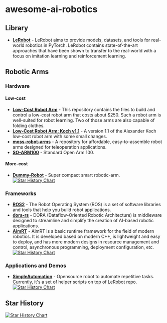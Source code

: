 # awesome-ai-robotics
## Library
- [**LeRobot**](https://github.com/huggingface/lerobot) - LeRobot aims to provide models, datasets, and tools for real-world robotics in PyTorch. LeRobot contains state-of-the-art approaches that have been shown to transfer to the real-world with a focus on imitation learning and reinforcement learning.

## Robotic Arms
### Hardware
#### Low-cost
- [**Low-Cost Robot Arm**](https://github.com/AlexanderKoch-Koch/low_cost_robot) - This repository contains the files to build and control a low-cost robot arm that costs about $250. Such a robot arm is well-suited for robot learning. Two of those arms are also capable of folding clothes.
- [**Low-Cost Robot Arm: Koch v1.1**](https://github.com/jess-moss/koch-v1-1) - A version 1.1 of the Alexander Koch low-cost robot arm with some small changes.
- [**moss-robot-arms**](https://github.com/jess-moss/moss-robot-arms) - A repository for affordable, easy-to-assemble robot arms designed for teleoperation applications.
- [**SO-ARM100**](https://github.com/TheRobotStudio/SO-ARM100) - Standard Open Arm 100.
#### More-cost
- [**Dummy-Robot**](https://github.com/peng-zhihui/Dummy-Robot) - Super compact smart robotic-arm.
[![Star History Chart](https://api.star-history.com/svg?repos=AlexanderKoch-Koch/low_cost_robot,jess-moss/koch-v1-1,jess-moss/moss-robot-arms,TheRobotStudio/SO-ARM100,peng-zhihui/Dummy-Robot&type=Timeline)](https://star-history.com/#AlexanderKoch-Koch/low_cost_robot&jess-moss/koch-v1-1&jess-moss/moss-robot-arms&TheRobotStudio/SO-ARM100&peng-zhihui/Dummy-Robot&Timeline)

### Frameworks
- [**ROS2**](https://github.com/ros2/ros2) - The Robot Operating System (ROS) is a set of software libraries and tools that help you build robot applications.
- [**dora-rs**](https://github.com/dora-rs/dora) - DORA (Dataflow-Oriented Robotic Architecture) is middleware designed to streamline and simplify the creation of AI-based robotic applications.
- [**AimRT**](https://github.com/AimRT/AimRT) - AimRT is a basic runtime framework for the field of modern robotics. It is developed based on modern C++, is lightweight and easy to deploy, and has more modern designs in resource management and control, asynchronous programming, deployment configuration, etc.
[![Star History Chart](https://api.star-history.com/svg?repos=ros2/ros2,dora-rs/dora,AimRT/AimRT&type=Timeline)](https://star-history.com/#ros2/ros2&dora-rs/dora&AimRT/AimRT&Timeline)

### Applications and Demos
- [**SimpleAutomation**](https://github.com/1g0rrr/SimpleAutomation) - Opensource robot to automate repetitive tasks. Currently, it's a set of helper scripts on top of LeRobot repo.
[![Star History Chart](https://api.star-history.com/svg?repos=1g0rrr/simpleautomation&type=Timeline)](https://star-history.com/#1g0rrr/simpleautomation&Timeline)

## Star History
[![Star History Chart](https://api.star-history.com/svg?repos=tc-huang/awesome-ai-robotics&type=Timeline)](https://star-history.com/#tc-huang/awesome-ai-robotics&Timeline)
